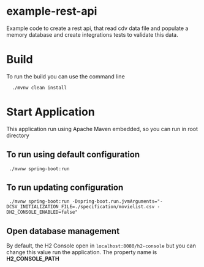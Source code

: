 # example-rest-api
Example code to create a rest api, that read cdv data file and populate
a memory database and create integrations tests to validate this data.

# Build
To run the build you can use the command line
```shell
  ./mvnw clean install
```
# Start Application

This application run using Apache Maven embedded, so you can run in root directory
## To run using default configuration
```shell
 ./mvnw spring-boot:run
```
## To run updating configuration
```shell
 ./mvnw spring-boot:run -Dspring-boot.run.jvmArguments="-DCSV_INITIALIZATION_FILE=./specification/movielist.csv -DH2_CONSOLE_ENABLED=false"
```

## Open database management
By default, the H2 Console open in `localhost:8080/h2-console` 
but you can change this value run the application.
The property name is **H2_CONSOLE_PATH**
